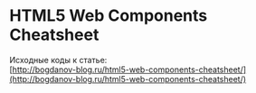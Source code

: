 # HTML5 Web Components Cheatsheet
  		  
Исходные коды к статье:   
[http://bogdanov-blog.ru/html5-web-components-cheatsheet/](http://bogdanov-blog.ru/html5-web-components-cheatsheet/)		
